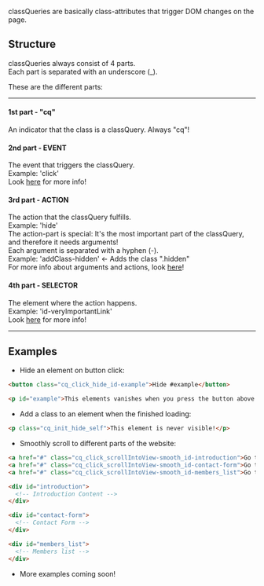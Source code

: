 classQueries are basically class-attributes that trigger DOM changes on the page.

## Structure

classQueries always consist of 4 parts.  
Each part is separated with an underscore (_).

These are the different parts:

---

#### 1st part - "cq"
An indicator that the class is a classQuery. Always "cq"!

#### 2nd part - **EVENT**
The event that triggers the classQuery.  
Example: 'click'  
Look [here](Events) for more info!

#### 3rd part - **ACTION**
The action that the classQuery fulfills.  
Example: 'hide'  
The action-part is special: It's the most important part of the classQuery, and therefore it needs arguments!  
Each argument is separated with a hyphen (-).  
Example: 'addClass-hidden' <- Adds the class ".hidden"  
For more info about arguments and actions, look [here](Actions)!

#### 4th part - **SELECTOR**
The element where the action happens.  
Example: 'id-veryImportantLink'    
Look [here](Selectors) for more info!

---

## Examples

- Hide an element on button click:
```html
<button class="cq_click_hide_id-example">Hide #example</button>

<p id="example">This elements vanishes when you press the button above!</p>
```

- Add a class to an element when the finished loading:
```html
<p class="cq_init_hide_self">This element is never visible!</p>
```

- Smoothly scroll to different parts of the website:
```html
<a href="#" class="cq_click_scrollIntoView-smooth_id-introduction">Go to introduction</a>
<a href="#" class="cq_click_scrollIntoView-smooth_id-contact-form">Go to contact form</a>
<a href="#" class="cq_click_scrollIntoView-smooth_id-members_list">Go to members list</a>

<div id="introduction">
  <!-- Introduction Content -->
</div>

<div id="contact-form">
  <!-- Contact Form -->
</div>

<div id="members_list">
  <!-- Members list -->
</div>
```

- More examples coming soon!